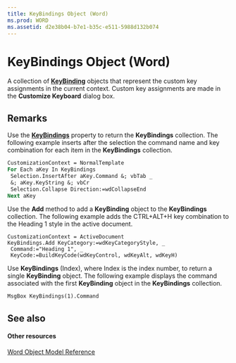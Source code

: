 ```yaml
---
title: KeyBindings Object (Word)
ms.prod: WORD
ms.assetid: d2e38b04-b7e1-b35c-e511-5988d132b074
---
```



# KeyBindings Object (Word)

A collection of  **[KeyBinding](keybinding-object-word.md)** objects that represent the custom key assignments in the current context. Custom key assignments are made in the **Customize Keyboard** dialog box.


## Remarks

Use the  **[KeyBindings](application-keybindings-property-word.md)** property to return the **KeyBindings** collection. The following example inserts after the selection the command name and key combination for each item in the **KeyBindings** collection.


```vb
CustomizationContext = NormalTemplate 
For Each aKey In KeyBindings 
 Selection.InsertAfter aKey.Command &; vbTab _ 
 &; aKey.KeyString &; vbCr 
 Selection.Collapse Direction:=wdCollapseEnd 
Next aKey
```

Use the  **Add** method to add a **KeyBinding** object to the **KeyBindings** collection. The following example adds the CTRL+ALT+H key combination to the Heading 1 style in the active document.




```
CustomizationContext = ActiveDocument 
KeyBindings.Add KeyCategory:=wdKeyCategoryStyle, _ 
 Command:="Heading 1", _ 
 KeyCode:=BuildKeyCode(wdKeyControl, wdKeyAlt, wdKeyH)
```

Use  **KeyBindings** (Index), where Index is the index number, to return a single **KeyBinding** object. The following example displays the command associated with the first **KeyBinding** object in the **KeyBindings** collection.




```vb
MsgBox KeyBindings(1).Command
```


## See also


#### Other resources


[Word Object Model Reference](http://msdn.microsoft.com/library/object-model-word-vba-reference%28Office.15%29.aspx)


